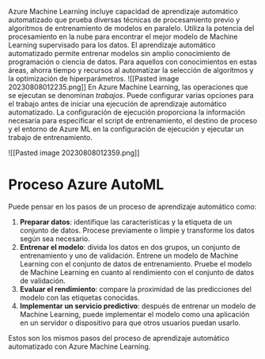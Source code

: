 Azure Machine Learning incluye capacidad de aprendizaje automático automatizado que prueba diversas técnicas de procesamiento previo y algoritmos de entrenamiento de modelos en paralelo. Utiliza la potencia del procesamiento en la nube para encontrar el mejor modelo de Machine Learning supervisado para los datos. 
El aprendizaje automático automatizado permite entrenar modelos sin amplio conocimiento de programación o ciencia de datos. Para aquellos con conocimientos en estas áreas, ahorra tiempo y recursos al automatizar la selección de algoritmos y la optimización de hiperparámetros.
![[Pasted image 20230808012235.png]]
En Azure Machine Learning, las operaciones que se ejecutan se denominan _trabajos_. Puede configurar varias opciones para el trabajo antes de iniciar una ejecución de aprendizaje automático automatizado. La configuración de ejecución proporciona la información necesaria para especificar el script de entrenamiento, el destino de proceso y el entorno de Azure ML en la configuración de ejecución y ejecutar un trabajo de entrenamiento.

![[Pasted image 20230808012359.png]]

# Proceso Azure AutoML
Puede pensar en los pasos de un proceso de aprendizaje automático como:

1. **Preparar datos**: identifique las características y la etiqueta de un conjunto de datos. Procese previamente o limpie y transforme los datos según sea necesario.
2. **Entrenar el modelo**: divida los datos en dos grupos, un conjunto de entrenamiento y uno de validación. Entrene un modelo de Machine Learning con el conjunto de datos de entrenamiento. Pruebe el modelo de Machine Learning en cuanto al rendimiento con el conjunto de datos de validación.
3. **Evaluar el rendimiento**: compare la proximidad de las predicciones del modelo con las etiquetas conocidas.
4. **Implementar un servicio predictivo**: después de entrenar un modelo de Machine Learning, puede implementar el modelo como una aplicación en un servidor o dispositivo para que otros usuarios puedan usarlo.

Estos son los mismos pasos del proceso de aprendizaje automático automatizado con Azure Machine Learning.